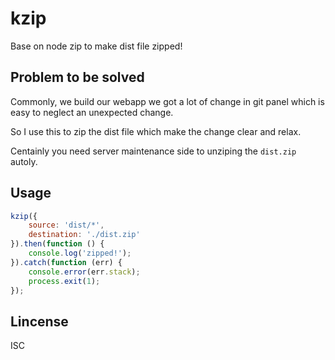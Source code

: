 # kzip

Base on node zip to make dist file zipped!

## Problem to be solved

Commonly, we build our webapp we got a lot of change in git panel which is easy to neglect an unexpected change.

So I use this to zip the dist file which make the change clear and relax.

Centainly you need server maintenance side to unziping the `dist.zip` autoly.

## Usage

```js
kzip({
    source: 'dist/*',
    destination: './dist.zip'
}).then(function () {
    console.log('zipped!');
}).catch(function (err) {
    console.error(err.stack);
    process.exit(1);
});
```

## Lincense

ISC